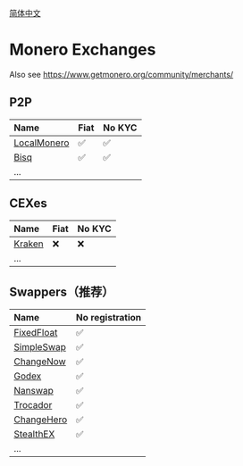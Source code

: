 [简体中文](https://github.com/Meowpay/Exchanges/blob/main/README.md)

# Monero Exchanges
Also see https://www.getmonero.org/community/merchants/

## P2P 
| Name                                                      | Fiat | No KYC |
| :-------------------------------------------------------- | :--- | :----- |
| [LocalMonero](https://localmonero.co/buy-monero-with-cny) | ✅    | ✅      |
| [Bisq](https://bisq.network/)                             | ✅    | ✅      |
| ...                                                       |      |        |

## CEXes
| Name                                                     | Fiat | No KYC |
| :------------------------------------------------------- | :--- | :----- |
| [Kraken](https://www.kraken.com)                         | ❌    | ❌      |
| ...                                                      |      |        |
 
## Swappers（推荐）

| Name                                  | No registration |
| :------------------------------------ | --------------- |
| [FixedFloat](https://fixedfloat.com/) | ✅               |
| [SimpleSwap](https://simpleswap.io/)  | ✅               |
| [ChangeNow](https://changenow.io/)    | ✅               |
| [Godex](https://godex.io/)            | ✅               |
| [Nanswap](https://nanswap.com/)       | ✅               |
| [Trocador](https://trocador.app/)     | ✅               |
| [ChangeHero](https://changehero.io/)  | ✅               |
| [StealthEX](https://stealthex.io/)    | ✅               |
| ...                                   |                 |
